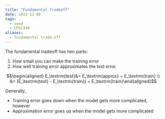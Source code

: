```yaml
---
title: "Fundamental Tradeoff"
date: 2022-12-08
tags:
  - seed
  - CPSC340
aliases:
  - fundamental trade-off
---
```


The fundamental tradeoff has two parts:

1. How small you can make the training error
2. How well training error approximates the test error.

$$\begin{aligned} E_\textrm{test}&= E_\textrm{approx} + E_\textrm{train} \\ &= (E_\textrm{test} - E_\textrm{train}) + E_\textrm{train}\end{aligned}$$

Generally,

- Training error goes down when the model gets more complicated, however
- Approximation error goes up when the model gets more complicated
